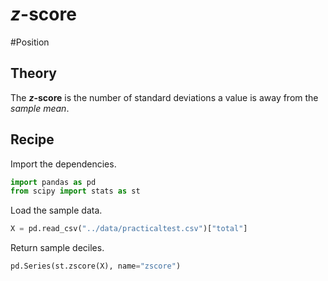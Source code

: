 
# *z*-score

#Position

## Theory

The ***z*-score** is the number of standard deviations a value is away from the *sample mean*.

## Recipe

Import the dependencies.

```python
import pandas as pd
from scipy import stats as st
```

Load the sample data.

```python
X = pd.read_csv("../data/practicaltest.csv")["total"]
```

Return sample deciles.

```python
pd.Series(st.zscore(X), name="zscore")
```
